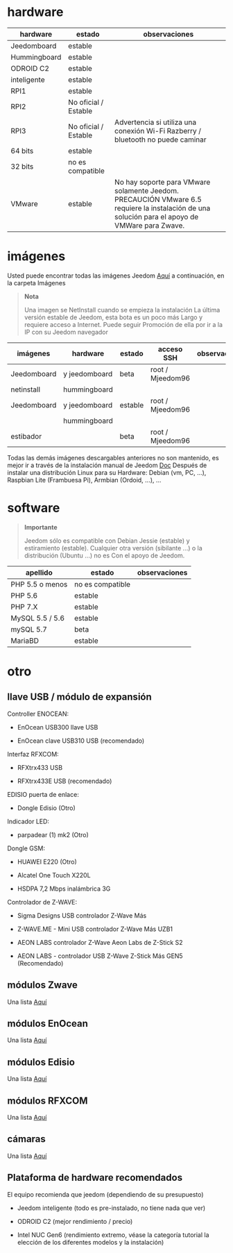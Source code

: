 hardware
========

hardware | estado | observaciones
--- | --- | ---
Jeedomboard             | estable                  |
Hummingboard            | estable                  |
ODROID C2               | estable                  |                          
inteligente                   | estable                  |                          
RPI1                    | estable                  |                          
RPI2                    | No oficial / Estable     |                          
RPI3                    | No oficial / Estable     | Advertencia si utiliza una conexión Wi-Fi Razberry / bluetooth no puede caminar
64 bits                 | estable                  |                          
32 bits                 | no es compatible            |                          
VMware                  | estable                  | No hay soporte para VMware solamente Jeedom. PRECAUCIÓN VMware 6.5 requiere la instalación de una solución para el apoyo de VMWare para Zwave.

imágenes
======

Usted puede encontrar todas las imágenes Jeedom
[Aquí](https://www.amazon.fr/clouddrive/share/OwYXPEKiIMdsGhkFeI3eUQ0VcvTEBq0qxQevlXPvPIy/folder/IT3WZ3N0RqGzaLBnBo0qog)
a continuación, en la carpeta Imágenes

> **Nota**
>
> Una imagen se NetInstall cuando se empieza la instalación
> La última versión estable de Jeedom, esta bota es un poco más
> Largo y requiere acceso a Internet. Puede seguir
> Promoción de ella por ir a la IP con su Jeedom
> navegador

| imágenes         | hardware       | estado           | acceso SSH      | observaciones      |
|----------------|----------------|----------------|----------------|----------------|
| Jeedomboard    | y jeedomboard | beta           | root / Mjeedom96 |                |
| netinstall     | hummingboard   |                |                |                |
| Jeedomboard    | y jeedomboard | estable         | root / Mjeedom96 |                |
|                | hummingboard   |                |                |                |
| estibador         |                | beta           | root / Mjeedom96 |                |


Todas las demás imágenes descargables anteriores no son
mantenido, es mejor ir a través de la instalación manual de Jeedom
[Doc](https://github.com/jeedom/documentation/blob/master/installation/fr_FR/other.asciidoc)
Después de instalar una distribución Linux para su
Hardware: Debian (vm, PC, ...), Raspbian Lite (Frambuesa Pi), Armbian
(Ordoid, ...), ...

software
========

> **Importante**
>
> Jeedom sólo es compatible con Debian Jessie (estable) y estiramiento (estable).
> Cualquier otra versión (sibilante ...) o la distribución (Ubuntu ...) no es
> Con el apoyo de Jeedom.


| apellido                     | estado                    | observaciones                |
|-------------------------|-------------------------|--------------------------|
| PHP 5.5 o menos        | no es compatible            |                          |
| PHP 5.6                 | estable                  |                          |
| PHP 7.X                 | estable                  |                          |
| MySQL 5.5 / 5.6           | estable                  |                          |
| mySQL 5.7               | beta                    |                          |
| MariaBD                 | estable                  |                          |

otro
=====

llave USB / módulo de expansión
---------------------------

Controller ENOCEAN:

-   EnOcean USB300 llave USB

-   EnOcean clave USB310 USB (recomendado)

Interfaz RFXCOM:

-   RFXtrx433 USB

-   RFXtrx433E USB (recomendado)

EDISIO puerta de enlace:

-   Dongle Edisio (Otro)

Indicador LED:

-   parpadear (1) mk2 (Otro)

Dongle GSM:

-   HUAWEI E220 (Otro)

-   Alcatel One Touch X220L

-   HSDPA 7,2 Mbps inalámbrica 3G

Controlador de Z-WAVE:

-   Sigma Designs USB controlador Z-Wave Más

-   Z-WAVE.ME - Mini USB controlador Z-Wave Más UZB1

-   AEON LABS controlador Z-Wave Aeon Labs de Z-Stick S2

-   AEON LABS - controlador USB Z-Wave Z-Stick Más GEN5 (Recomendado)

módulos Zwave
-------------

Una lista
[Aquí](https://jeedom.github.io/documentation/zwave/es_ES/equipement.compatible)

módulos EnOcean
---------------

Una lista
[Aquí](https://jeedom.github.io/documentation/enocean/es_ES/equipement.compatible)

módulos Edisio
--------------

Una lista
[Aquí](https://jeedom.github.io/documentation/edisio/es_ES/equipement.compatible)

módulos RFXCOM
--------------

Una lista
[Aquí](https://jeedom.github.io/documentation/rfxcom/es_ES/equipement.compatible)

cámaras
-------

Una lista
[Aquí](https://jeedom.github.io/documentation/camera/es_ES/equipement.compatible)

Plataforma de hardware recomendados
---------------------------------

El equipo recomienda que jeedom (dependiendo de su presupuesto)

-   Jeedom inteligente (todo es pre-instalado, no tiene nada que ver)

-   ODROID C2 (mejor rendimiento / precio)

-   Intel NUC Gen6 (rendimiento extremo, véase la categoría tutorial
    la elección de los diferentes modelos y la instalación)


